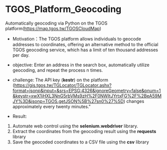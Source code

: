 # TGOS_Platform_Geocoding
Automatically geocoding via Python on the TGOS platform(https://map.tgos.tw/TGOSCloudMap) 

* Motivation：The TGOS platform allows individuals to geocode addresses to coordinates, offering an alternative method to the official TGOS geocoding service, which has a limit of ten thousand addresses per day.
  
* objective: Enter an address in the search box, automatically utilize geocoding, and repeat the process n times.
* challenge:
The API key (**kestr**) on the platform (https://gis.tgos.tw/TGLocator/TGLocator.ashx?format=jsonp&input=&srs=EPSG:4326&ignoreGeometry=false&pnum=1&keystr=xwX1jHXL3NnG5rbVMs9zH%2F0NWItJYrtxFG%2F%2BeA59MJY%3D&jsonp=TGOS.getJSON%5B%27sn0%27%5D) changes approximately every twenty minutes."

* Result:
1. Automate web control using the **selenium.webdriver** library.
2. Extract the coordinates from the geocoding result using the **requests** library
3. Save the geocoded coordinates to a CSV file using the **csv** library
